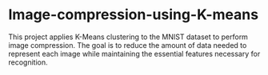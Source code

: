 # Image-compression-using-K-means
This project applies K-Means clustering to the MNIST dataset to perform image compression. The goal is to reduce the amount of data needed to represent each image while maintaining the essential features necessary for recognition.
